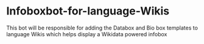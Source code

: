 # Infoboxbot-for-language-Wikis
This bot will be responsible for adding the Databox and Bio box templates to language Wikis which helps display a Wikidata powered infobox
